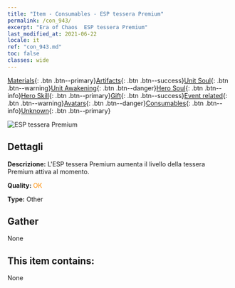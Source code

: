 ```yaml
---
title: "Item - Consumables - ESP tessera Premium"
permalink: /con_943/
excerpt: "Era of Chaos  ESP tessera Premium"
last_modified_at: 2021-06-22
locale: it
ref: "con_943.md"
toc: false
classes: wide
---
```

 [Materials](/ItemsIT/){: .btn .btn--primary}[Artifacts](/ItemsIT/Artifacts/){: .btn .btn--success}[Unit Soul](/ItemsIT/UnitSoul/){: .btn .btn--warning}[Unit Awakening](/ItemsIT/UnitAwakening/){: .btn .btn--danger}[Hero Soul](/ItemsIT/HeroSoul/){: .btn .btn--info}[Hero Skill](/ItemsIT/HeroSkill/){: .btn .btn--primary}[Gift](/ItemsIT/Gift/){: .btn .btn--success}[Event related](/ItemsIT/Events/){: .btn .btn--warning}[Avatars](/ItemsIT/Avatars/){: .btn .btn--danger}[Consumables](/ItemsIT/Consumables/){: .btn .btn--info}[Unknown](/ItemsIT/Unknown/){: .btn .btn--primary}

 ![ESP tessera Premium](/images/t/i_40035.png)

## Dettagli
 **Descrizione:** L'ESP tessera Premium aumenta il livello della tessera Premium attiva al momento.

 **Quality:** <span style="color: #FF8C00">OK</span>

 **Type:** Other

## Gather

  None

## This item contains:

  None


